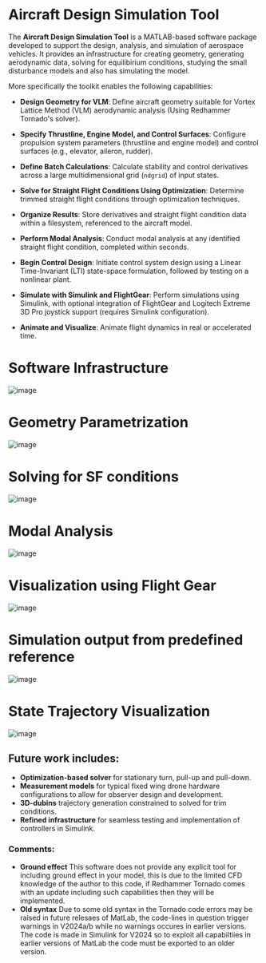 # Aircraft Design Simulation Tool



The **Aircraft Design Simulation Tool** is a MATLAB-based software package developed to support the design, analysis, and simulation of aerospace vehicles. It provides an infrastructure for creating geometry, generating aerodynamic data, solving for equilibirium conditions, studying the small disturbance models and also has simulating the model.

More specifically the toolkit enables the following capabilities:

- **Design Geometry for VLM**: Define aircraft geometry suitable for Vortex Lattice Method (VLM) aerodynamic analysis (Using Redhammer Tornado's solver).
  
- **Specify Thrustline, Engine Model, and Control Surfaces**: Configure propulsion system parameters (thrustline and engine model) and control surfaces (e.g., elevator, aileron, rudder).
  
- **Define Batch Calculations**: Calculate stability and control derivatives across a large multidimensional grid (`ndgrid`) of input states.
  
- **Solve for Straight Flight Conditions Using Optimization**: Determine trimmed straight flight conditions through optimization techniques.
  
- **Organize Results**: Store derivatives and straight flight condition data within a filesystem, referenced to the aircraft model.
  
- **Perform Modal Analysis**: Conduct modal analysis at any identified straight flight condition, completed within seconds.
  
- **Begin Control Design**: Initiate control system design using a Linear Time-Invariant (LTI) state-space formulation, followed by testing on a nonlinear plant.
  
- **Simulate with Simulink and FlightGear**: Perform simulations using Simulink, with optional integration of FlightGear and Logitech Extreme 3D Pro joystick support (requires Simulink configuration).
  
- **Animate and Visualize**: Animate flight dynamics in real or accelerated time.


# Software Infrastructure
![image](https://github.com/user-attachments/assets/3f70803a-c80f-44ef-8bac-027fbd1041d3)

# Geometry Parametrization

![image](https://github.com/user-attachments/assets/629743c4-7256-4e61-ac21-7e818b7c4cc6)

# Solving for SF conditions

![image](https://github.com/user-attachments/assets/263b1d50-e513-4771-984e-066e4899d3eb)


# Modal Analysis

![image](https://github.com/user-attachments/assets/46a2ce38-4094-455b-8945-515451ebe7cb)


# Visualization using Flight Gear
![image](https://github.com/user-attachments/assets/fcda63f0-0031-4193-9238-da0601250adc)

# Simulation output from predefined reference

![image](https://github.com/user-attachments/assets/4b1eb3ba-2eee-4677-8f79-f9367884cc43)

# State Trajectory Visualization

![image](https://github.com/user-attachments/assets/26c4b895-5116-4519-8ef9-835f9458285d)




## Future work includes:
- **Optimization-based solver** for stationary turn, pull-up and pull-down.
- **Measurement models** for typical fixed wing drone hardware configurations to allow for observer design and development.
- **3D-dubins** trajectory generation constrained to solved for trim conditions.
- **Refined infrastructure** for seamless testing and implementation of controllers in Simulink.

### Comments:
- **Ground effect** This software does not provide any explicit tool for including ground effect in your model, this is due to the limited CFD knowledge of the author to this code, if Redhammer Tornado comes with an update including such capabilities then they will be implemented. 
- **Old syntax** Due to some old syntax in the Tornado code errors may be raised in future relesaes of MatLab, the code-lines in question trigger warnings in V2024a/b while no warnings occures in earlier versions. The code is made in Simulink for V2024 so to exploit all capabiltiies in earlier versions of MatLab the code must be exported to an older version.
